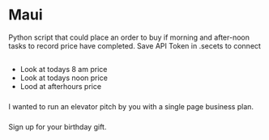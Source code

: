 # Maui
Python script that could place an order to buy if morning and after-noon tasks to record price have completed.
Save API Token in .secets to connect

##
 * Look at todays 8 am price
 * Look at todays noon price
 * Lood at afterhours price 

###
I wanted to run an elevator pitch by you with a single page business plan.

###
Sign up for your birthday gift.
